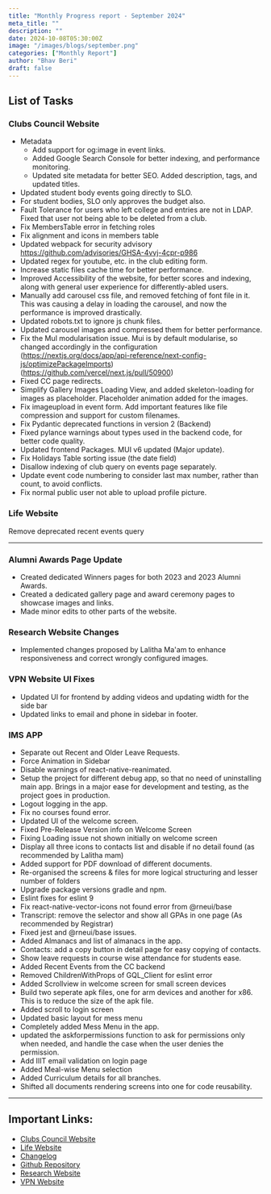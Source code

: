 ```yaml
---
title: "Monthly Progress report - September 2024"
meta_title: ""
description: ""
date: 2024-10-08T05:30:00Z
image: "/images/blogs/september.png"
categories: ["Monthly Report"]
author: "Bhav Beri"
draft: false
---
```


## List of Tasks

### Clubs Council Website
- Metadata
    - Add support for og:image in event links.
    - Added Google Search Console for better indexing, and performance monitoring.
    - Updated site metadata for better SEO. Added description, tags, and updated titles.
- Updated student body events going directly to SLO.
- For student bodies, SLO only approves the budget also.
- Fault Tolerance for users who left college and entries are not in LDAP. Fixed that user not being able to be deleted from a club.
- Fix MembersTable error in fetching roles
- Fix alignment and icons in members table
- Updated webpack for security advisory https://github.com/advisories/GHSA-4vvj-4cpr-p986
- Updated regex for youtube, etc. in the club editing form.
- Increase static files cache time for better performance.
- Improved Accessibility of the website, for better scores and indexing, along with general user experience for differently-abled users.
- Manually add carousel css file, and removed fetching of font file in it. This was causing a delay in loading the carousel, and now the performance is improved drastically.
- Updated robots.txt to ignore js chunk files.
- Updated carousel images and compressed them for better performance.
- Fix the MuI modularisation issue. Mui is by default modularise, so changed accordingly in the configuration (https://nextjs.org/docs/app/api-reference/next-config-js/optimizePackageImports)(https://github.com/vercel/next.js/pull/50900)
- Fixed CC page redirects.
- Simplify Gallery Images Loading View, and added skeleton-loading for images as placeholder. Placeholder animation added for the images.
- Fix imageupload in event form. Add important features like file compression and support for custom filenames.
- Fix Pydantic deprecated functions in version 2 (Backend)
- Fixed pylance warnings about types used in the backend code, for better code quality.
- Updated frontend Packages. MUI v6 updated (Major update).
- Fix Holidays Table sorting issue (the date field)
- Disallow indexing of club query on events page separately.
- Update event code numbering to consider last max number, rather than count, to avoid conflicts.
- Fix normal public user not able to upload profile picture.

### Life Website
Remove deprecated recent events query

---

### Alumni Awards Page Update
- Created dedicated Winners pages for both 2023 and 2023 Alumni Awards.
- Created a dedicated gallery page and award ceremony pages to showcase images and links.
- Made minor edits to other parts of the website.

### Research Website Changes
- Implemented changes proposed by Lalitha Ma'am to enhance responsiveness and correct wrongly configured images.

### VPN Website UI Fixes
- Updated UI for frontend by adding videos and updating width for the side bar
- Updated links to email and phone in sidebar in footer.

### IMS APP
- Separate out Recent and Older Leave Requests.
- Force Animation in Sidebar
- Disable warnings of react-native-reanimated.
- Setup the project for different debug app, so that no need of uninstalling main app. Brings in a major ease for development and testing, as the project goes in production.
- Logout logging in the app.
- Fix no courses found error.
- Updated UI of the welcome screen.
- Fixed Pre-Release Version info on Welcome Screen
- Fixing Loading issue not shown initially on welcome screen
- Display all three icons to contacts list and disable if no detail found (as recommended by Lalitha mam)
- Added support for PDF download of different documents.
- Re-organised the screens & files for more logical structuring and lesser number of folders
- Upgrade package versions gradle and npm.
- Eslint fixes for eslint 9
- Fix react-native-vector-icons not found error from @rneui/base
- Transcript: remove the selector and show all GPAs in one page (As recommended by Registrar)
- Fixed jest and @rneui/base issues.
- Added Almanacs and list of almanacs in the app.
- Contacts: add a copy button in detail page for easy copying of contacts.
- Show leave requests in course wise attendance for students ease.
- Added Recent Events from the CC backend
- Removed ChildrenWithProps of GQL_Client for eslint error
- Added Scrollview in welcome screen for small screen devices
- Build two seperate apk files, one for arm devices and another for x86. This is to reduce the size of the apk file.
- Added scroll to login screen
- Updated basic layout for mess menu
- Completely added Mess Menu in the app.
- updated the askforpermissions function to ask for permissions only when needed, and handle the case when the user denies the permission.
- Add IIIT email validation on login page
- Added Meal-wise Menu selection
- Added Curriculum details for all branches.
- Shifted all documents rendering screens into one for code reusability.

---

## Important Links:

- [Clubs Council Website](https://clubs.iiit.ac.in)
- [Life Website](https://life.iiit.ac.in)
- [Changelog](https://clubs.iiit.ac.in/changelog)
- [Github Repository](https://github.com/Clubs-Council-IIITH/)
- [Research Website](https://research.iiit.ac.in)
- [VPN Website](https://vpn.iiit.ac.in)
